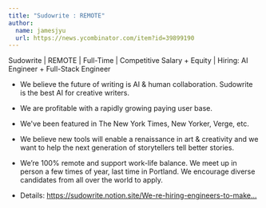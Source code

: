 ```yaml
---
title: "Sudowrite : REMOTE"
author:
  name: jamesjyu
  url: https://news.ycombinator.com/item?id=39899190
---
```

Sudowrite | REMOTE | Full-Time | Competitive Salary + Equity | Hiring: AI Engineer + Full-Stack Engineer

- We believe the future of writing is AI &amp; human collaboration. Sudowrite is the best AI for creative writers.

- We are profitable with a rapidly growing paying user base.

- We&#x27;ve been featured in The New York Times, New Yorker, Verge, etc.

- We believe new tools will enable a renaissance in art &amp; creativity and we want to help the next generation of storytellers tell better stories.

- We’re 100% remote and support work-life balance. We meet up in person a few times of year, last time in Portland. We encourage diverse candidates from all over the world to apply.

- Details: <a href="https:&#x2F;&#x2F;sudowrite.notion.site&#x2F;We-re-hiring-engineers-to-make-writing-magical-389c57f5ae3a421d8f8c0b48c8407e88" rel="nofollow">https:&#x2F;&#x2F;sudowrite.notion.site&#x2F;We-re-hiring-engineers-to-make...</a>
